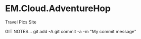 # EM.Cloud.AdventureHop
Travel Pics Site

GIT NOTES...
git add -A
git commit -a -m "My commit message" 
